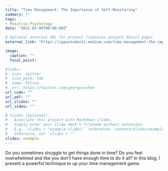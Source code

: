 ```yaml
---
title: "Time Management: The Importance of Self-Monitoring"
summary: ""
tags:
- Positive Psychology
date: "2021-03-09T00:00:00Z"

# Optional external URL for project (replaces project detail page).
external_link: "https://cppastudents.medium.com/time-management-the-importance-of-self-monitoring-c9dfff241af1"

image:
  caption: ""
  focal_point:

#links:
#- icon: twitter
#  icon_pack: fab
#  name: Follow
#  url: https://twitter.com/georgecushen
url_code: ""
url_pdf: ""
url_slides: ""
url_video: ""

# Slides (optional).
#   Associate this project with Markdown slides.
#   Simply enter your slide deck's filename without extension.
#   E.g. `slides = "example-slides"` references `content/slides/example-slides.md`.
#   Otherwise, set `slides = ""`.
slides: example
---
```


Do you sometimes struggle to get things done in time? Do you feel overwhelmed and like you don’t have enough time to do it all? In this blog, I present a powerful technique to up your time management game.
